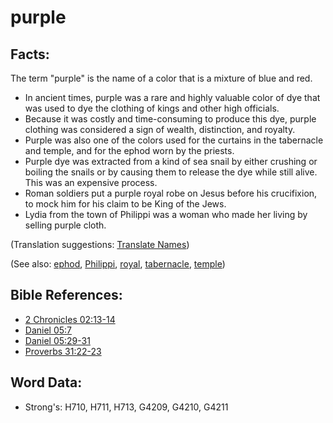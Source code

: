 # purple #

## Facts: ##

The term "purple" is the name of a color that is a mixture of blue and red.

* In ancient times, purple was a rare and highly valuable color of dye that was used to dye the clothing of kings and other high officials.
* Because it was costly and time-consuming to produce this dye, purple clothing was considered a sign of wealth, distinction, and royalty.
* Purple was also one of the colors used for the curtains in the tabernacle and temple, and for the ephod worn by the priests.
* Purple dye was extracted from a kind of sea snail by either crushing or boiling the snails or by causing them to release the dye while still alive. This was an expensive process.
* Roman soldiers put a purple royal robe on Jesus before his crucifixion, to mock him for his claim to be King of the Jews.
* Lydia from the town of Philippi was a woman who made her living by selling purple cloth.

(Translation suggestions: [Translate Names](rc://en/ta/man/translate/translate-names))

(See also: [ephod](../kt/ephod.md), [Philippi](../names/philippi.md), [royal](../other/royal.md), [tabernacle](../kt/tabernacle.md), [temple](../kt/temple.md))

## Bible References: ##

* [2 Chronicles 02:13-14](rc://en/tn/help/2ch/02/13)
* [Daniel 05:7](rc://en/tn/help/dan/05/07)
* [Daniel 05:29-31](rc://en/tn/help/dan/05/29)
* [Proverbs 31:22-23](rc://en/tn/help/pro/31/22)

## Word Data: ##

* Strong's: H710, H711, H713, G4209, G4210, G4211
